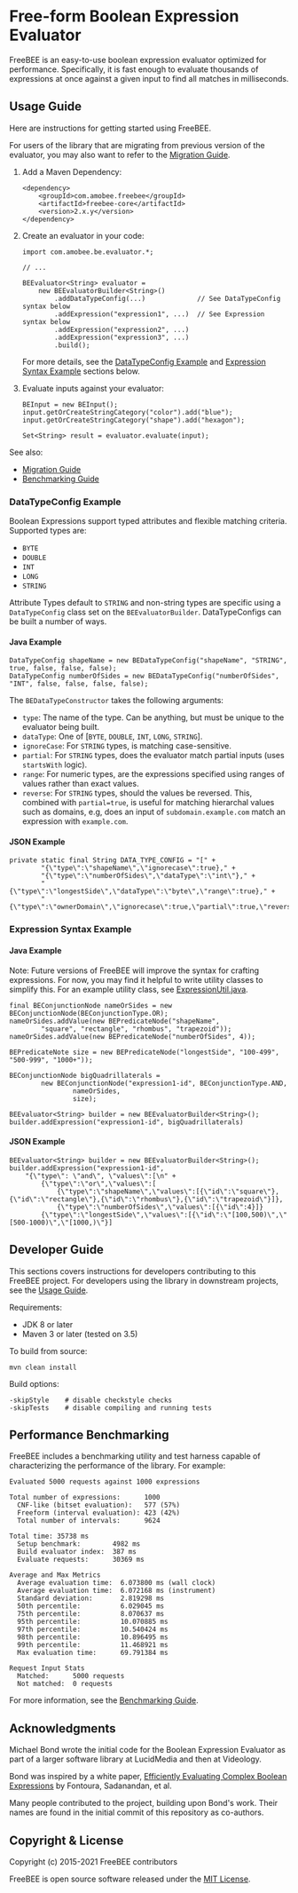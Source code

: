 # Free-form Boolean Expression Evaluator

FreeBEE is an easy-to-use boolean expression evaluator optimized for performance. 
Specifically, it is fast enough to evaluate thousands of expressions at once against a given input to find all matches in milliseconds.

## Usage Guide

Here are instructions for getting started using FreeBEE.
 
For users of the library that are migrating from previous version of the evaluator, you may also want to refer to the [Migration Guide](docs/migration.md).

1. Add a Maven Dependency:

    ```
    <dependency>
        <groupId>com.amobee.freebee</groupId>
        <artifactId>freebee-core</artifactId>
        <version>2.x.y</version>
    </dependency>
    ``` 

2. Create an evaluator in your code:

    ```
    import com.amobee.be.evaluator.*;
    
    // ...
    
    BEEvaluator<String> evaluator = 
        new BEEvaluatorBuilder<String>()
            .addDataTypeConfig(...)             // See DataTypeConfig syntax below 
            .addExpression("expression1", ...)  // See Expression syntax below
            .addExpression("expression2", ...)
            .addExpression("expression3", ...)
            .build();
    ```

    For more details, see the [DataTypeConfig Example](#DataTypeConfig-Example) and [Expression Syntax Example](#Expression-Syntax-Example) sections below.

3. Evaluate inputs against your evaluator:

    ```
    BEInput = new BEInput();
    input.getOrCreateStringCategory("color").add("blue");
    input.getOrCreateStringCategory("shape").add("hexagon");
    
    Set<String> result = evaluator.evaluate(input);
    ```

See also:

- [Migration Guide](docs/migration.md)
- [Benchmarking Guide](docs/benchmark.md)

### DataTypeConfig Example

Boolean Expressions support typed attributes and flexible matching criteria. Supported types are:

  - `BYTE`
  - `DOUBLE`
  - `INT`
  - `LONG`
  - `STRING`

Attribute Types default to `STRING` and non-string types are specific using a `DataTypeConfig` class set on the `BEEvaluatorBuilder`.
DataTypeConfigs can be built a number of ways.

#### Java Example

    DataTypeConfig shapeName = new BEDataTypeConfig("shapeName", "STRING", true, false, false, false);
    DataTypeConfig numberOfSides = new BEDataTypeConfig("numberOfSides", "INT", false, false, false, false);

The `BEDataTypeConstructor` takes the following arguments:

  - `type`: The name of the type. Can be anything, but must be unique to the evaluator being built.
  - `dataType`: One of [`BYTE`, `DOUBLE`, `INT`, `LONG`, `STRING`].
  - `ignoreCase`: For `STRING` types, is matching case-sensitive.
  - `partial`: For `STRING` types, does the evaluator match partial inputs (uses `startsWith` logic).
  - `range`: For numeric types, are the expressions specified using ranges of values rather than exact values.
  - `reverse`: For `STRING` types, should the values be reversed. 
     This, combined with `partial=true`, is useful for matching hierarchal values such as domains, e.g, 
     does an input of `subdomain.example.com` match an expression with `example.com`.

#### JSON Example

    private static final String DATA_TYPE_CONFIG = "[" +
            "{\"type\":\"shapeName\",\"ignorecase\":true}," +
            "{\"type\":\"numberOfSides\",\"dataType\":\"int\"}," +
            "{\"type\":\"longestSide\",\"dataType\":\"byte\",\"range\":true}," +
            "{\"type\":\"ownerDomain\",\"ignorecase\":true,\"partial\":true,\"reverse\":true}]";


### Expression Syntax Example

#### Java Example

Note: Future versions of FreeBEE will improve the syntax for crafting expressions. For now, you may find it helpful to write utility classes to simplify this. For an example utility class, see [ExpressionUtil.java](freebee-core/src/test/java/com/amobee/freebee/ExpressionUtil.java).

    final BEConjunctionNode nameOrSides = new BEConjunctionNode(BEConjunctionType.OR);
    nameOrSides.addValue(new BEPredicateNode("shapeName", 
            "square", "rectangle", "rhombus", "trapezoid"));
    nameOrSides.addValue(new BEPredicateNode("numberOfSides", 4));

    BEPredicateNote size = new BEPredicateNode("longestSide", "100-499", "500-999", "1000+"));

    BEConjunctionNode bigQuadrillaterals = 
            new BEConjunctionNode("expression1-id", BEConjunctionType.AND, 
                    nameOrSides, 
                    size);

    BEEvaluator<String> builder = new BEEvaluatorBuilder<String>();
    builder.addExpression("expression1-id", bigQuadrillaterals)

#### JSON Example

    BEEvaluator<String> builder = new BEEvaluatorBuilder<String>();
    builder.addExpression("expression1-id", 
        "{\"type\": \"and\", \"values\":[\n" +
            {\"type\":\"or\",\"values\":[
                {\"type\":\"shapeName\",\"values\":[{\"id\":\"square\"},{\"id\":\"rectangle\"},{\"id\":\"rhombus\"},{\"id\":\"trapezoid\"}]},
                {\"type\":\"numberOfSides\",\"values\":[{\"id\":4}]}
            {\"type\":\"longestSide\",\"values\":[{\"id\":\"[100,500)\",\"[500-1000)\",\"[1000,)\"}]

## Developer Guide

This sections covers instructions for developers contributing to this FreeBEE project. 
For developers using the library in downstream projects, see the [Usage Guide](#Usage-Guide).

Requirements: 

- JDK 8 or later
- Maven 3 or later (tested on 3.5)

To build from source:

    mvn clean install
    
Build options:

    -skipStyle    # disable checkstyle checks
    -skipTests    # disable compiling and running tests

## Performance Benchmarking

FreeBEE includes a benchmarking utility and test harness capable of characterizing the performance of the library.
For example:

    Evaluated 5000 requests against 1000 expressions
    
    Total number of expressions:      1000
      CNF-like (bitset evaluation):   577 (57%)
      Freeform (interval evaluation): 423 (42%)
      Total number of intervals:      9624
    
    Total time: 35738 ms
      Setup benchmark:        4982 ms
      Build evaluator index:  387 ms
      Evaluate requests:      30369 ms
    
    Average and Max Metrics
      Average evaluation time:  6.073800 ms (wall clock)
      Average evaluation time:  6.072168 ms (instrument)
      Standard deviation:       2.819298 ms
      50th percentile:          6.029045 ms
      75th percentile:          8.070637 ms
      95th percentile:          10.070885 ms
      97th percentile:          10.540424 ms
      98th percentile:          10.896495 ms
      99th percentile:          11.468921 ms
      Max evaluation time:      69.791384 ms
    
    Request Input Stats
      Matched:      5000 requests
      Not matched:  0 requests

For more information, see the [Benchmarking Guide](docs/benchmark.md).


## Acknowledgments

Michael Bond wrote the initial code for the Boolean Expression Evaluator as part of a larger software library at LucidMedia and then at Videology.

Bond was inspired by a white paper, [Efficiently Evaluating Complex Boolean Expressions](http://theory.stanford.edu/~sergei/papers/sigmod10-index.pdf) by Fontoura, Sadanandan, et al.

Many people contributed to the project, building upon Bond's work. Their names are found in the initial commit of this repository as co-authors.

## Copyright & License

Copyright (c) 2015-2021 FreeBEE contributors

FreeBEE is open source software released under the [MIT License](LICENSE).
